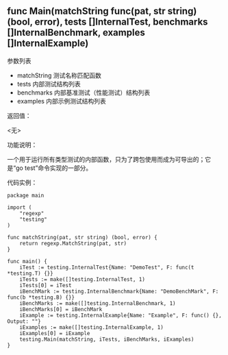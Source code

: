 ## func Main(matchString func(pat, str string) (bool, error), tests []InternalTest, benchmarks []InternalBenchmark, examples []InternalExample)

参数列表

- matchString 测试名称匹配函数 
- tests 内部测试结构列表
- benchmarks 内部基准测试（性能测试）结构列表
- examples 内部示例测试结构列表

返回值：

  <无>

功能说明：

一个用于运行所有类型测试的内部函数，只为了跨包使用而成为可导出的；它是“go test”命令实现的一部分。

代码实例：

	package main

	import (
		"regexp"
		"testing"
	)

	func matchString(pat, str string) (bool, error) {
		return regexp.MatchString(pat, str)
	}

	func main() {
		iTest := testing.InternalTest{Name: "DemoTest", F: func(t *testing.T) {}}
		iTests := make([]testing.InternalTest, 1)
		iTests[0] = iTest
		iBenchMark := testing.InternalBenchmark{Name: "DemoBenchMark", F: func(b *testing.B) {}}
		iBenchMarks := make([]testing.InternalBenchmark, 1)
		iBenchMarks[0] = iBenchMark
		iExample := testing.InternalExample{Name: "Example", F: func() {}, Output: ""}
		iExamples := make([]testing.InternalExample, 1)
		iExamples[0] = iExample
		testing.Main(matchString, iTests, iBenchMarks, iExamples)
	}
